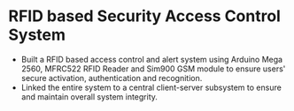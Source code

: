 # RFID based Security Access Control System

- Built a RFID based access control and alert system using Arduino Mega 2560, MFRC522 RFID Reader and Sim900 GSM module to ensure users' secure activation, authentication and recognition.
- Linked the entire system to a central client-server subsystem to ensure and maintain overall system integrity.
